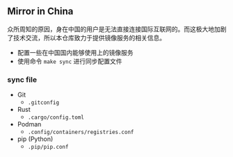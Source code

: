 ## Mirror in China

众所周知的原因，身在中国的用户是无法直接连接国际互联网的。而这极大地加剧了技术交流，所以本仓库致力于提供镜像服务的相关信息。

- 配置一些在中国国内能够使用上的镜像服务
- 使用命令 `make sync` 进行同步配置文件

### sync file

- Git
  - `.gitconfig`
- Rust
  - `.cargo/config.toml`
- Podman
  - `.config/containers/registries.conf`
- pip (Python)
  - `.pip/pip.conf`
